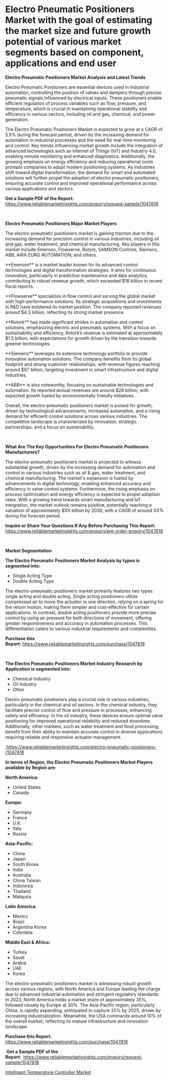 <p><h1>Electro Pneumatic Positioners Market with the goal of estimating the market size and future growth potential of various market segments based on component, applications and end user</h1></p><p><strong>Electro Pneumatic Positioners Market Analysis and Latest Trends</strong></p>
<p><p>Electro Pneumatic Positioners are essential devices used in industrial automation, controlling the position of valves and dampers through precise pneumatic signals influenced by electrical inputs. These positioners enable efficient regulation of process variables such as flow, pressure, and temperature, which is crucial in maintaining operational stability and efficiency in various sectors, including oil and gas, chemical, and power generation.</p><p>The Electro Pneumatic Positioners Market is expected to grow at a CAGR of 5.5% during the forecast period, driven by the increasing demand for automation in industrial processes and the need for real-time monitoring and control. Key trends influencing market growth include the integration of advanced technologies such as Internet of Things (IoT) and Industry 4.0, enabling remote monitoring and enhanced diagnostics. Additionally, the growing emphasis on energy efficiency and reducing operational costs prompts companies to adopt modern positioning systems. As industries shift toward digital transformation, the demand for smart and automated solutions will further propel the adoption of electro pneumatic positioners, ensuring accurate control and improved operational performance across various applications and sectors.</p></p>
<p><strong>Get a Sample PDF of the Report:&nbsp;</strong> <a href="https://www.reliablemarketinsights.com/enquiry/request-sample/1047818?utm_campaign=2624&utm_medium=2&utm_source=Github&utm_content=ia&utm_term=08042025&utm_id=electro-pneumatic-positioners">https://www.reliablemarketinsights.com/enquiry/request-sample/1047818</a></p>
<p>&nbsp;</p>
<p><strong>Electro Pneumatic Positioners Major Market Players</strong></p>
<p><p>The electro-pneumatic positioners market is gaining traction due to the increasing demand for precision control in various industries, including oil and gas, water treatment, and chemical manufacturing. Key players in this market include Emerson, Flowserve, Rotork, SAMSON Controls, Siemens, ABB, AIRA EURO AUTOMATION, and others.</p><p>**Emerson** is a market leader known for its advanced control technologies and digital transformation strategies. It aims for continuous innovation, particularly in predictive maintenance and data analytics, contributing to robust revenue growth, which exceeded $18 billion in recent fiscal reports.</p><p>**Flowserve** specializes in flow control and serving the global market with high-performance solutions. Its strategic acquisitions and investments in R&D have bolstered its market position. The company reported revenues around $4.3 billion, reflecting its strong market presence.</p><p>**Rotork** has made significant strides in automation and control solutions, emphasizing electric and pneumatic systems. With a focus on sustainability and efficiency, Rotork’s revenue is estimated at approximately $1.5 billion, with expectations for growth driven by the transition towards greener technologies.</p><p>**Siemens** leverages its extensive technology portfolio to provide innovative automation solutions. The company benefits from its global footprint and strong customer relationships, with revenue figures reaching around $67 billion, targeting investment in smart infrastructure and digital industries.</p><p>**ABB** is also noteworthy, focusing on sustainable technologies and automation. Its reported annual revenues are around $28 billion, with expected growth fueled by environmentally friendly initiatives.</p><p>Overall, the electro-pneumatic positioners market is poised for growth, driven by technological advancements, increased automation, and a rising demand for efficient control solutions across various industries. The competitive landscape is characterized by innovation, strategic partnerships, and a focus on sustainability.</p></p>
<p>&nbsp;</p>
<p><strong>What Are The Key Opportunities For Electro Pneumatic Positioners Manufacturers?</strong></p>
<p><p>The electro-pneumatic positioners market is projected to witness substantial growth, driven by the increasing demand for automation and control in various industries such as oil & gas, water treatment, and chemical manufacturing. The market's expansion is fueled by advancements in digital technology, enabling enhanced accuracy and efficiency in valve control systems. Furthermore, the rising emphasis on process optimization and energy efficiency is expected to propel adoption rates. With a growing trend towards smart manufacturing and IoT integration, the market outlook remains positive, potentially reaching a valuation of approximately $XX billion by 2030, with a CAGR of around XX% during the forecast period.</p></p>
<p><strong>Inquire or Share Your Questions If Any Before Purchasing This Report:</strong> <a href="https://www.reliablemarketinsights.com/enquiry/pre-order-enquiry/1047818?utm_campaign=2624&utm_medium=2&utm_source=Github&utm_content=ia&utm_term=08042025&utm_id=electro-pneumatic-positioners">https://www.reliablemarketinsights.com/enquiry/pre-order-enquiry/1047818</a></p>
<p>&nbsp;</p>
<p><strong>Market Segmentation</strong></p>
<p><strong>The Electro Pneumatic Positioners Market Analysis by types is segmented into:</strong></p>
<p><ul><li>Single Acting Type</li><li>Double Acting Type</li></ul></p>
<p><p>The electro-pneumatic positioners market primarily features two types: single acting and double acting. Single acting positioners utilize compressed air to move the actuator in one direction, relying on a spring for the return motion, making them simpler and cost-effective for certain applications. In contrast, double acting positioners provide more precise control by using air pressure for both directions of movement, offering greater responsiveness and accuracy in automation processes. This differentiation caters to various industrial requirements and complexities.</p></p>
<p><strong>Purchase this Report:&nbsp;</strong><a href="https://www.reliablemarketinsights.com/purchase/1047818?utm_campaign=2624&utm_medium=2&utm_source=Github&utm_content=ia&utm_term=08042025&utm_id=electro-pneumatic-positioners">https://www.reliablemarketinsights.com/purchase/1047818</a></p>
<p>&nbsp;</p>
<p><strong>The Electro Pneumatic Positioners Market Industry Research by Application is segmented into:</strong></p>
<p><ul><li>Chemical Industry</li><li>Oil Industry</li><li>Other</li></ul></p>
<p><p>Electro pneumatic positioners play a crucial role in various industries, particularly in the chemical and oil sectors. In the chemical industry, they facilitate precise control of flow and pressure in processes, enhancing safety and efficiency. In the oil industry, these devices ensure optimal valve positioning for improved operational reliability and reduced downtime. Additionally, other markets, such as water treatment and food processing, benefit from their ability to maintain accurate control in diverse applications requiring reliable and responsive actuator management.</p></p>
<p><a href="https://www.reliablemarketinsights.com/electro-pneumatic-positioners-r1047818?utm_campaign=2624&utm_medium=2&utm_source=Github&utm_content=ia&utm_term=08042025&utm_id=electro-pneumatic-positioners">&nbsp;https://www.reliablemarketinsights.com/electro-pneumatic-positioners-r1047818</a></p>
<p><strong>In terms of Region, the Electro Pneumatic Positioners Market Players available by Region are:</strong></p>
<p>
    <p> <strong> North America: </strong>
        <ul>
            <li>United States</li>
            <li>Canada</li>
        </ul>
        </p> 
    <p> <strong> Europe: </strong>
        <ul>
            <li>Germany</li>
            <li>France</li>
            <li>U.K.</li>
            <li>Italy</li>
            <li>Russia</li>
        </ul>
        </p> 
    <p> <strong> Asia-Pacific: </strong>
        <ul>
            <li>China</li>
            <li>Japan</li>
            <li>South Korea</li>
            <li>India</li>
            <li>Australia</li>
            <li>China Taiwan</li>
            <li>Indonesia</li>
            <li>Thailand</li>
            <li>Malaysia</li>
        </ul>
        </p> 
    <p> <strong> Latin America: </strong>
        <ul>
            <li>Mexico</li>
            <li>Brazil</li>
            <li>Argentina Korea</li>
            <li>Colombia</li>
        </ul>
        </p> 
    <p> <strong> Middle East & Africa: </strong>
        <ul>
            <li>Turkey</li>
            <li>Saudi</li>
            <li>Arabia</li>
            <li>UAE</li>
            <li>Korea</li>
        </ul>
    </p>
    </p>
<p><p>The electro-pneumatic positioners market is witnessing robust growth across various regions, with North America and Europe leading the charge due to advanced industrial automation and stringent regulatory standards. In 2023, North America holds a market share of approximately 35%, followed closely by Europe at 30%. The Asia-Pacific region, particularly China, is rapidly expanding, anticipated to capture 25% by 2025, driven by increasing industrialization. Meanwhile, the USA commands around 10% of the overall market, reflecting its mature infrastructure and innovation landscape.</p></p>
<p><strong>Purchase this Report: </strong><a href="https://www.reliablemarketinsights.com/purchase/1047818?utm_campaign=2624&utm_medium=2&utm_source=Github&utm_content=ia&utm_term=08042025&utm_id=electro-pneumatic-positioners">https://www.reliablemarketinsights.com/purchase/1047818</a></p>
<p>&nbsp;<strong>Get a Sample PDF of the Report:&nbsp;&nbsp;</strong><a href="https://www.reliablemarketinsights.com/enquiry/request-sample/1047818?utm_campaign=2624&utm_medium=2&utm_source=Github&utm_content=ia&utm_term=08042025&utm_id=electro-pneumatic-positioners">https://www.reliablemarketinsights.com/enquiry/request-sample/1047818</a></p>
<p><strong></strong></p>
<p><p><a href="https://github.com/mayabungard8092/Market-Research-Report-List-1/blob/main/intelligent-temperature-controller-market.md?utm_campaign=2624&utm_medium=2&utm_source=Github&utm_content=ia&utm_term=08042025&utm_id=electro-pneumatic-positioners">Intelligent Temperature Controller Market</a></p></p>